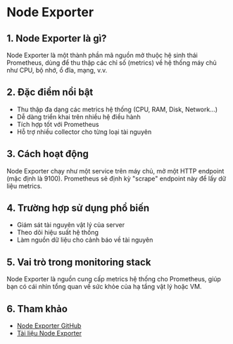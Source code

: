 # Node Exporter

## 1. Node Exporter là gì?
Node Exporter là một thành phần mã nguồn mở thuộc hệ sinh thái Prometheus, dùng để thu thập các chỉ số (metrics) về hệ thống máy chủ như CPU, bộ nhớ, ổ đĩa, mạng, v.v.

## 2. Đặc điểm nổi bật
- Thu thập đa dạng các metrics hệ thống (CPU, RAM, Disk, Network...)
- Dễ dàng triển khai trên nhiều hệ điều hành
- Tích hợp tốt với Prometheus
- Hỗ trợ nhiều collector cho từng loại tài nguyên

## 3. Cách hoạt động
Node Exporter chạy như một service trên máy chủ, mở một HTTP endpoint (mặc định là 9100). Prometheus sẽ định kỳ "scrape" endpoint này để lấy dữ liệu metrics.

## 4. Trường hợp sử dụng phổ biến
- Giám sát tài nguyên vật lý của server
- Theo dõi hiệu suất hệ thống
- Làm nguồn dữ liệu cho cảnh báo về tài nguyên

## 5. Vai trò trong monitoring stack
Node Exporter là nguồn cung cấp metrics hệ thống cho Prometheus, giúp bạn có cái nhìn tổng quan về sức khỏe của hạ tầng vật lý hoặc VM.

## 6. Tham khảo
- [Node Exporter GitHub](https://github.com/prometheus/node_exporter)
- [Tài liệu Node Exporter](https://prometheus.io/docs/guides/node-exporter/) 